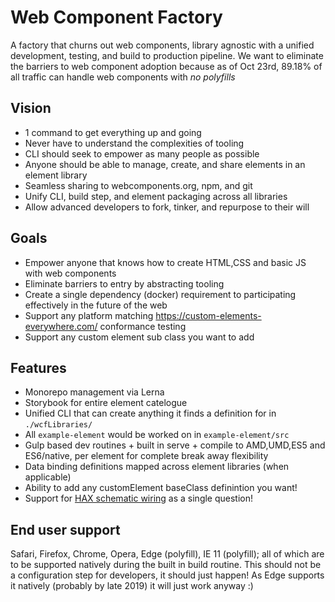 # Web Component Factory

A factory that churns out web components, library agnostic with a unified development, testing, and build to production pipeline. We want to eliminate the barriers to web component adoption because as of Oct 23rd, 89.18% of all traffic can handle web components with *no polyfills*

## Vision
- 1 command to get everything up and going
- Never have to understand the complexities of tooling
- CLI should seek to empower as many people as possible
- Anyone should be able to manage, create, and share elements in an element library
- Seamless sharing to webcomponents.org, npm, and git
- Unify CLI, build step, and element packaging across all libraries
- Allow advanced developers to fork, tinker, and repurpose to their will

## Goals
- Empower anyone that knows how to create HTML,CSS and basic JS with web components
- Eliminate barriers to entry by abstracting tooling
- Create a single dependency (docker) requirement to participating effectively in the future of the web
- Support any platform matching https://custom-elements-everywhere.com/ conformance testing
- Support any custom element sub class you want to add

## Features
- Monorepo management via Lerna
- Storybook for entire element catelogue
- Unified CLI that can create anything it finds a definition for in `./wcfLibraries/`
- All `example-element` would be worked on in `example-element/src`
- Gulp based dev routines + built in serve + compile to AMD,UMD,ES5 and ES6/native, per element for complete break away flexibility
- Data binding definitions mapped across element libraries (when applicable)
- Ability to add any customElement baseClass definintion you want!
- Support for [HAX schematic wiring](http://haxtheweb.org/) as a single question!

## End user support
Safari, Firefox, Chrome, Opera, Edge (polyfill), IE 11 (polyfill); all of which are to be supported natively during the built in build routine. This should not be a configuration step for developers, it should just happen! As Edge supports it natively (probably by late 2019) it will just work anyway :)
